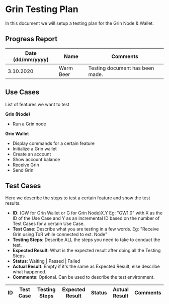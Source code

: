 # Grin Testing Plan

In this document we will setup a testing plan for the Grin Node & Wallet. 

## Progress Report

| Date (dd/mm/yyyy) | Name | Comments |
| - | - | - |
| 3.10.2020 | Warm Beer | Testing document has been made. |

## Use Cases

List of features we want to test

**Grin (Node)**

- Run a Grin node

**Grin Wallet**

- Display commands for a certain feature
- Initialize a Grin wallet
- Create an account
- Show account balance 
- Receive Grin
- Send Grin

## Test Cases

Here we describe the steps to test a certain feature and show the test results.

- **ID**: (GW for Grin Wallet or G for Grin Node)X.Y Eg: "GW1.0" with X as the ID of the Use Case and Y as an incremental ID based on the number of Test Cases for a certain Use Case.
- **Test Case**: Describe what you are testing in a few words. Eg: "Receive Grin using ToR while connected to ext. Node"
- **Testing Steps**: Describe ALL the steps you need to take to conduct the test.
- **Expected Result**: What is the expected result after doing all the Testing Steps.
- **Status**: Waiting | Passed | Failed
- **Actual Result**: Empty if it's the same as Expected Result, else describe what happened.
- **Comments**: Optional. Can be used to describe the test environment.

| ID | Test Case | Testing Steps | Expected Result | Status | Actual Result | Comments |
| - | - | - | - | - | - | - |
